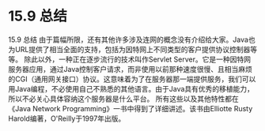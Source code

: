 # 15.9 总结


15.9 总结
由于篇幅所限，还有其他许多涉及连网的概念没有介绍给大家。Java也为URL提供了相当全面的支持，包括为因特网上不同类型的客户提供协议控制器等等。
除此以外，一种正在逐步流行的技术叫作Servlet Server。它是一种因特网服务器应用，通过Java控制客户请求，而非使用以前那种速度很慢、且相当麻烦的CGI（通用网关接口）协议。这意味着为了在服务器那一端提供服务，我们可以用Java编程，不必使用自己不熟悉的其他语言。由于Java具有优秀的移植能力，所以不必关心具体容纳这个服务器是什么平台。
所有这些以及其他特性都在《Java Network Programming》一书中得到了详细讲述。该书由Elliotte Rusty Harold编著，O'Reilly于1997年出版。

